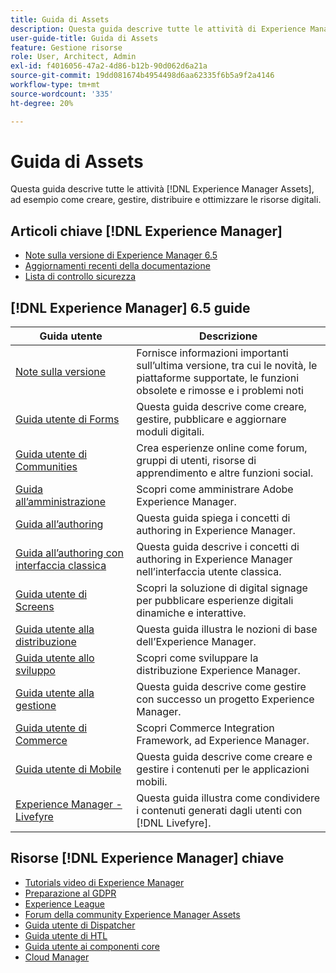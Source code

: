 ```yaml
---
title: Guida di Assets
description: Questa guida descrive tutte le attività di Experience Manager Assets, ad esempio come creare, gestire, distribuire e ottimizzare le risorse digitali.
user-guide-title: Guida di Assets
feature: Gestione risorse
role: User, Architect, Admin
exl-id: f4016056-47a2-4d86-b12b-90d062d6a21a
source-git-commit: 19dd081674b4954498d6aa62335f6b5a9f2a4146
workflow-type: tm+mt
source-wordcount: '335'
ht-degree: 20%

---
```


# Guida di Assets

Questa guida descrive tutte le attività [!DNL Experience Manager Assets], ad esempio come creare, gestire, distribuire e ottimizzare le risorse digitali.

## Articoli chiave [!DNL Experience Manager]

<!-- TBD: Some of these links will soon be updated. Change these when new articles go live on docs.adobe.com.
-->

* [Note sulla versione di Experience Manager 6.5](/help/release-notes/home.md)
* [Aggiornamenti recenti della documentazione](https://experienceleague.adobe.com/docs/experience-manager-release-information/aem-release-updates/doc-updates/documentation-updates.html)
* [Lista di controllo sicurezza](/help/sites-administering/security-checklist.md)

## [!DNL Experience Manager] 6.5 guide

| Guida utente | Descrizione |
|--- |---|
| [Note sulla versione](/help/release-notes/home.md) | Fornisce informazioni importanti sull’ultima versione, tra cui le novità, le piattaforme supportate, le funzioni obsolete e rimosse e i problemi noti |
| [Guida utente di Forms](/help/forms/home.md) | Questa guida descrive come creare, gestire, pubblicare e aggiornare moduli digitali. |
| [Guida utente di Communities](/help/communities/home.md) | Crea esperienze online come forum, gruppi di utenti, risorse di apprendimento e altre funzioni social. |
| [Guida all’amministrazione](/help/sites-administering/home.md) | Scopri come amministrare Adobe Experience Manager. |
| [Guida all’authoring](/help/sites-authoring/home.md) | Questa guida spiega i concetti di authoring in Experience Manager. |
| [Guida all’authoring con interfaccia classica](/help/sites-classic-ui-authoring/home.md) | Questa guida descrive i concetti di authoring in Experience Manager nell’interfaccia utente classica. |
| [Guida utente di Screens](https://experienceleague.adobe.com/docs/experience-manager-screens/user-guide/aem-screens-introduction.html) | Scopri la soluzione di digital signage per pubblicare esperienze digitali dinamiche e interattive. |
| [Guida utente alla distribuzione](/help/sites-deploying/home.md) | Questa guida illustra le nozioni di base dell’Experience Manager. |
| [Guida utente allo sviluppo](/help/sites-developing/home.md) | Scopri come sviluppare la distribuzione Experience Manager. |
| [Guida utente alla gestione](/help/managing/home.md) | Questa guida descrive come gestire con successo un progetto Experience Manager. |
| [Guida utente di Commerce](/help/commerce/home.md) | Scopri Commerce Integration Framework, ad Experience Manager. |
| [Guida utente di Mobile](/help/mobile/home.md) | Questa guida descrive come creare e gestire i contenuti per le applicazioni mobili. |
| [Experience Manager - Livefyre](https://experienceleague.adobe.com/docs/livefyre/using/home.html) | Questa guida illustra come condividere i contenuti generati dagli utenti con [!DNL Livefyre]. |

## Risorse [!DNL Experience Manager] chiave

* [Tutorials video di Experience Manager](https://experienceleague.adobe.com/docs/experience-manager-learn/assets/overview.html)
* [Preparazione al GDPR](/help/managing/data-protection-and-privacy.md)
* [Experience League](https://experienceleague.adobe.com/?mv=other#recommended/solutions/experience-manager)
* [Forum della community Experience Manager Assets](https://experienceleaguecommunities.adobe.com/t5/adobe-experience-manager-assets/ct-p/experience-manager-assets-community)
* [Guida utente di Dispatcher](https://experienceleague.adobe.com/docs/experience-manager-dispatcher/using/dispatcher.html?lang=it)
* [Guida utente di HTL](https://experienceleague.adobe.com/docs/experience-manager-htl/using/overview.html?lang=it)
* [Guida utente ai componenti core](https://experienceleague.adobe.com/docs/experience-manager-core-components/using/introduction.html?lang=it)
* [Cloud Manager](https://experienceleague.adobe.com/docs/experience-manager-cloud-manager/using/introduction-to-cloud-manager.html?lang=it)
